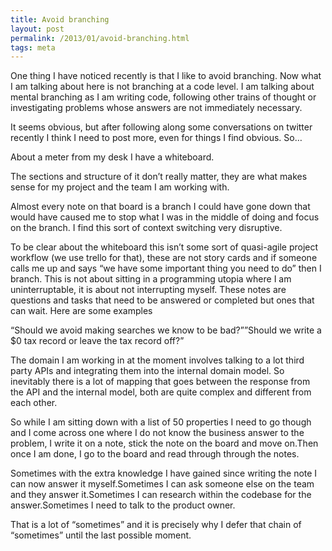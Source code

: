 ```yaml
---
title: Avoid branching
layout: post
permalink: /2013/01/avoid-branching.html
tags: meta
---
```



One thing I have noticed recently is that I like to avoid branching. Now what I am talking about here is not branching at a code level. I am talking about mental branching as I am writing code, following other trains of thought or investigating problems whose answers are not immediately necessary.  
 
It seems obvious, but after following along some conversations on twitter recently I think I need to post more, even for things I find obvious. So…  
 
About a meter from my desk I have a whiteboard.  
 
  
 
The sections and structure of it don’t really matter, they are what makes sense for my project and the team I am working with.  
 
Almost every note on that board is a branch I could have gone down that would have caused me to stop what I was in the middle of doing and focus on the branch. I find this sort of context switching very disruptive.  
 
To be clear about the whiteboard this isn’t some sort of quasi-agile project workflow (we use trello for that), these are not story cards and if someone calls me up and says “we have some important thing you need to do” then I branch. This is not about sitting in a programming utopia where I am uninterruptable, it is about not interrupting myself. These notes are questions and tasks that need to be answered or completed but ones that can wait. Here are some examples  
 
“Should we avoid making searches we know to be bad?””Should we write a $0 tax record or leave the tax record off?”  
 
The domain I am working in at the moment involves talking to a lot third party APIs and integrating them into the internal domain model. So inevitably there is a lot of mapping that goes between the response from the API and the internal model, both are quite complex and different from each other.  
 
So while I am sitting down with a list of 50 properties I need to go though and I come across one where I do not know the business answer to the problem, I write it on a note, stick the note on the board and move on.Then once I am done, I go to the board and read through through the notes.  
 
Sometimes with the extra knowledge I have gained since writing the note I can now answer it myself.Sometimes I can ask someone else on the team and they answer it.Sometimes I can research within the codebase for the answer.Sometimes I need to talk to the product owner.  
 
That is a lot of “sometimes” and it is precisely why I defer that chain of “sometimes” until the last possible moment.  
  